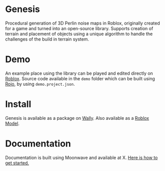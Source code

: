 # Genesis
Procedural generation of 3D Perlin noise maps in Roblox, originally created for a game and turned into an open-source library.
Supports creation of terrain and placement of objects using a unique algorithm to handle the challenges of the build in terrain system.

# Demo
An example place using the library can be played and edited directly on [Roblox](https://roblox.com).
Source code available in the `demo` folder which can be built using [Rojo](https://rojo.space), by using `demo.project.json`.

# Install
Genesis is available as a package on [Wally](https://wally.run).
Also available as a [Roblox Model](https://roblox.com).

# Documentation
Documentation is built using Moonwave and available at X.
[Here is how to get started.](#)